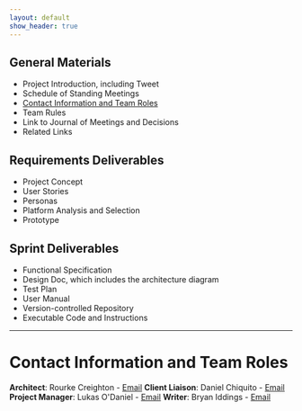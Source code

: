 ```yaml
---
layout: default
show_header: true
---
```


## General Materials
 - Project Introduction, including Tweet
 - Schedule of Standing Meetings
 - [Contact Information and Team Roles](#contact-information-and-team-roles)
 - Team Rules
 - Link to Journal of Meetings and Decisions
 - Related Links

## Requirements Deliverables
 - Project Concept
 - User Stories
 - Personas
 - Platform Analysis and Selection
 - Prototype

## Sprint Deliverables
 - Functional Specification
 - Design Doc, which includes the architecture diagram
 - Test Plan
 - User Manual
 - Version-controlled Repository
 - Executable Code and Instructions
 
 ---
 
 # Contact Information and Team Roles
 
  **Architect**: Rourke Creighton - [Email](racreigh@live.unc.edu)
  **Client Liaison**: Daniel Chiquito - [Email](daniel.chiquito@gmail.com)
  **Project Manager**: Lukas O'Daniel - [Email](mailto:odani@live.unc.edu)
  **Writer**: Bryan Iddings - [Email](mailto:iddings@cs.unc.edu)
  
